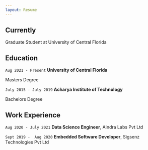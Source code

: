 ```yaml
---
layout: Resume
---
```

## Currently

Graduate Student at University of Central Florida

## Education

`Aug 2021 - Present`
__University of Central Florida__

Masters Degree

`July 2015 - July 2019`
__Acharya Institute of Technology__

Bachelors Degree


## Work Experience

`Aug 2020 - July 2021`
__Data Science Engineer__, Aindra Labs Pvt Ltd 

`Sept 2019 -  Aug 2020`
__Embedded Software Developer__, Sigsenz Technologies Pvt Ltd 




<!-- ### Footer

Last updated: Dec 2021 -->


